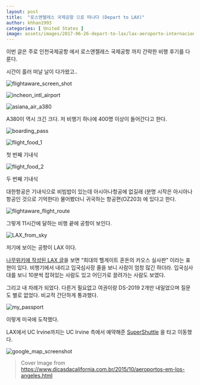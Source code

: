 ```yaml
---
layout: post
title:  "로스앤젤레스 국제공항 으로 떠나다 (Depart to LAX)"
author: khhan1993
categories: [ United States ]
image: assets/images/2017-06-26-depart-to-lax/lax-aeroporto-internacional-de-los-anfeles.jpg
---
```


이번 글은 주로 인천국제공항 에서 로스앤젤레스 국제공항 까지 간략한 비행 후기를 다룬다.

시간이 흘러 떠날 날이 다가왔고..

![flightaware_screen_shot](/assets/images/2017-06-26-depart-to-lax/19400529_1369302169820488_4919924471080531369_o-1.jpg)

![incheon_intl_airport](/assets/images/2017-06-26-depart-to-lax/2.jpg)

![asiana_air_a380](/assets/images/2017-06-26-depart-to-lax/3.jpg)

A380이 역시 크긴 크다. 저 비행기 하나에 400명 이상이 들어간다고 한다.

![boarding_pass](/assets/images/2017-06-26-depart-to-lax/4.jpg)

![flight_food_1](/assets/images/2017-06-26-depart-to-lax/5.jpg)

첫 번째 기내식

![flight_food_2](/assets/images/2017-06-26-depart-to-lax/6.jpg)

두 번째 기내식

대한항공은 기내식으로 비빔밥이 있는데 아시아나항공에 없길래 (분명 시작은 아시아나항공인 것으로 기억한다) 물어봤더니 귀국하는 항공편(OZ203) 에 있다고 한다.

![flightaware_flight_route](/assets/images/2017-06-26-depart-to-lax/7.png)

그렇게 11시간에 달하는 비행 끝에 공항이 보인다.

![LAX_from_sky](/assets/images/2017-06-26-depart-to-lax/8.jpg)

저기에 보이는 공항이 LAX 이다.

[나무위키에 작성된 LAX 글](https://namu.wiki/w/%EB%A1%9C%EC%8A%A4%EC%95%A4%EC%A0%A4%EB%A0%88%EC%8A%A4%20%EA%B5%AD%EC%A0%9C%EA%B3%B5%ED%95%AD)을 보면 “희대의 헬게이트 혼돈의 카오스 실사판” 이라는 표현이 있다. 비행기에서 내리고 입국심사장 줄을 보니 사람이 엄청 많긴 하더라. 입국심사대를 보니 10분씩 잡혀있는 사람도 있고 어딘가로 끌려가는 사람도 보였다.

그리고 내 차례가 되었다. 다른거 필요없고 여권이랑 DS-2019 2개만 내밀었으며 질문도 별로 없었다. 비교적 간단하게 통과했다.

![my_passport](/assets/images/2017-06-26-depart-to-lax/9.jpg)

이렇게 미국에 도착했다.

LAX에서 UC Irvine까지는 UC Irvine 측에서 예약해준 [SuperShuttle](https://www.supershuttle.com/) 을 타고 이동했다.

![google_map_screenshot](/assets/images/2017-06-26-depart-to-lax/10.png)

> Cover Image from  
> https://www.dicasdacalifornia.com.br/2015/10/aeroportos-em-los-angeles.html